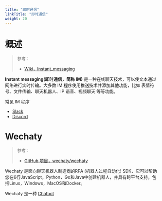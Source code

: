 ```yaml
---
title: "即时通信"
linkTitle: "即时通信"
weight: 20
---
```


# 概述

> 参考：
>
> - [Wiki，Instant_messaging](https://en.wikipedia.org/wiki/Instant_messaging)

**Instant messaging(即时通信，简称 IM)** 是一种在线聊天技术，可以使文本通过网络进行实时传输。大多数 IM 程序使用推送技术并添加其他功能，比如 表情符号、文件传输、聊天机器人、IP 语音、视频聊天 等等功能。

常见 IM 程序

- [Slack](/docs/Utils/即时通信/Slack.md)
- [Discord](https://discord.com/)

# Wechaty

> 参考：
>
> - [GitHub 项目，wechaty/wechaty](https://github.com/wechaty/wechaty)

Wechaty 是面向聊天机器人制造商的RPA (机器人过程自动化) SDK，它可以帮助您在6行JavaScript，Python，Go和Java中创建机器人，并具有跨平台支持，包括Linux，Windows，MacOS和Docker。

Wechaty 是一种 [Chatbot](https://en.wikipedia.org/wiki/Chatbot)
